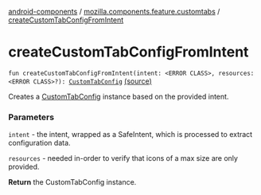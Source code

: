 [android-components](../index.md) / [mozilla.components.feature.customtabs](index.md) / [createCustomTabConfigFromIntent](./create-custom-tab-config-from-intent.md)

# createCustomTabConfigFromIntent

`fun createCustomTabConfigFromIntent(intent: <ERROR CLASS>, resources: <ERROR CLASS>?): `[`CustomTabConfig`](../mozilla.components.browser.state.state/-custom-tab-config/index.md) [(source)](https://github.com/mozilla-mobile/android-components/blob/master/components/feature/customtabs/src/main/java/mozilla/components/feature/customtabs/CustomTabConfigHelper.kt#L84)

Creates a [CustomTabConfig](../mozilla.components.browser.state.state/-custom-tab-config/index.md) instance based on the provided intent.

### Parameters

`intent` - the intent, wrapped as a SafeIntent, which is processed to extract configuration data.

`resources` - needed in-order to verify that icons of a max size are only provided.

**Return**
the CustomTabConfig instance.

